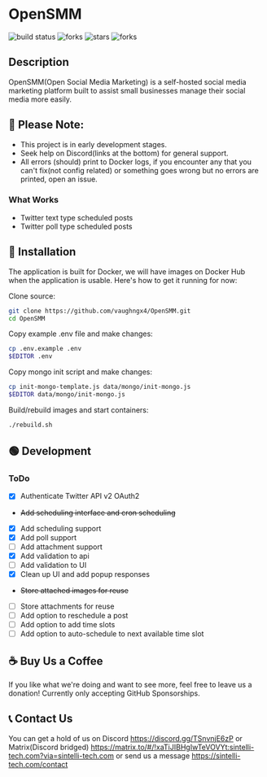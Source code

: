 # OpenSMM
![build status](https://img.shields.io/badge/build-passing-green?style=for-the-badge "")
![forks](https://img.shields.io/github/license/vaughngx4/OpenSMM?style=for-the-badge "")
![stars](https://img.shields.io/github/stars/vaughngx4/OpenSMM?style=for-the-badge "")
![forks](https://img.shields.io/github/forks/vaughngx4/OpenSMM?style=for-the-badge "")

## Description
OpenSMM(Open Social Media Marketing) is a self-hosted social media marketing platform built to assist small businesses manage their social media more easily.

## :red_circle: Please Note:
- This project is in early development stages.
- Seek help on Discord(links at the bottom) for general support.
- All errors (should) print to Docker logs, if you encounter any that you can't fix(not config related) or something goes wrong but no errors are printed, open an issue.

### What Works
- Twitter text type scheduled posts
- Twitter poll type scheduled posts

## :large_blue_diamond: Installation
The application is built for Docker, we will have images on Docker Hub when the application is usable. Here's how to get it running for now:

Clone source:
```bash
git clone https://github.com/vaughngx4/OpenSMM.git
cd OpenSMM
```

Copy example .env file and make changes:
```bash
cp .env.example .env
$EDITOR .env
```

Copy mongo init script and make changes:
```bash
cp init-mongo-template.js data/mongo/init-mongo.js
$EDITOR data/mongo/init-mongo.js
```

Build/rebuild images and start containers:
```bash
./rebuild.sh
```

## :green_circle: Development
### ToDo
- [x] Authenticate Twitter API v2 OAuth2
- ~~Add scheduling interface and cron scheduling~~
- [x] Add scheduling support
- [x] Add poll support
- [ ] Add attachment support
- [x] Add validation to api
- [ ] Add validation to UI
- [x] Clean up UI and add popup responses
- ~~Store attached images for reuse~~
- [ ] Store attachments for reuse
- [ ] Add option to reschedule a post
- [ ] Add option to add time slots
- [ ] Add option to auto-schedule to next available time slot

## :coffee: Buy Us a Coffee
If you like what we're doing and want to see more, feel free to leave us a donation! Currently only accepting GitHub Sponsorships.

## :telephone_receiver: Contact Us
You can get a hold of us on Discord https://discord.gg/TSnvnjE6zP or Matrix(Discord bridged) https://matrix.to/#/!xaTiJIBHgIwTeVOVYt:sintelli-tech.com?via=sintelli-tech.com or send us a message https://sintelli-tech.com/contact
